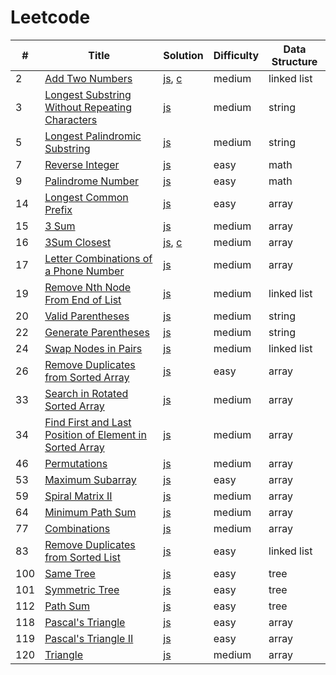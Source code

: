 # Leetcode

|#|Title|Solution|Difficulty|Data Structure|
|--|--- |--------|----------|--------------|
|2|[Add Two Numbers](https://leetcode.com/problems/add-two-numbers/description/)|[js](https://github.com/OrekiSH/algorithms/blob/master/src/leetcode/medium/add-two-numbers-2/js/solution.js), [c](https://github.com/OrekiSH/algorithms/blob/master/src/leetcode/medium/add-two-numbers-2/c/solution.c)|medium|linked list|
|3|[Longest Substring Without Repeating Characters](https://leetcode.com/problems/longest-substring-without-repeating-characters/description/)|[js](https://github.com/OrekiSH/algorithms/blob/master/src/leetcode/medium/longest-substring-without-repeating-characters-3/js/solution.js)|medium|string|
|5|[Longest Palindromic Substring](https://leetcode.com/problems/longest-palindromic-substring/description/)|[js](https://github.com/OrekiSH/algorithms/blob/master/src/leetcode/medium/longest-palindromic-substring-5/js/solution.js)|medium|string|
|7|[Reverse Integer](https://leetcode.com/problems/reverse-integer/description/)|[js](https://github.com/OrekiSH/algorithms/blob/master/src/leetcode/easy/reverse-integer-7/js/solution.js)|easy|math|
|9|[Palindrome Number](https://leetcode.com/problems/palindrome-number/description/)|[js](https://github.com/OrekiSH/algorithms/blob/master/src/leetcode/easy/palindrome-number-9/js/solution.js)|easy|math|
|14|[Longest Common Prefix](https://leetcode.com/problems/longest-common-prefix/description/)|[js](https://github.com/OrekiSH/algorithms/blob/master/src/leetcode/easy/longest-common-prefix-14/js/solution.js)|easy|array|
|15|[3 Sum](https://leetcode.com/problems/triangle/description/)|[js](https://github.com/OrekiSH/algorithms/blob/master/src/leetcode/medium/3sum-15/js/solution.js)|medium|array|
|16|[3Sum Closest](https://leetcode.com/problems/3sum-closest/description/)|[js](https://github.com/OrekiSH/algorithms/blob/master/src/leetcode/medium/3sum-closest-16/js/solution.js), [c](https://github.com/OrekiSH/algorithms/blob/master/src/leetcode/medium/3sum-closest-16/c/solution.c)|medium|array|
|17|[Letter Combinations of a Phone Number](https://leetcode.com/problems/letter-combinations-of-a-phone-number/description/)|[js](https://github.com/OrekiSH/algorithms/blob/master/src/leetcode/medium/letter-combinations-of-a-phone-number-17/js/solution.js)|medium|array|
|19|[Remove Nth Node From End of List](https://leetcode.com/problems/remove-nth-node-from-end-of-list/description/)|[js](https://github.com/OrekiSH/algorithms/blob/master/src/leetcode/medium/remove-nth-node-from-end-of-list-19/js/solution.js)|medium|linked list|
|20|[Valid Parentheses](https://leetcode.com/problems/valid-parentheses/description/)|[js](https://github.com/OrekiSH/algorithms/blob/master/src/leetcode/medium/valid-parentheses-20/js/solution.js)|medium|string|
|22|[Generate Parentheses](https://leetcode.com/problems/generate-parentheses/description/)|[js](https://github.com/OrekiSH/algorithms/blob/master/src/leetcode/medium/generate-parentheses-22/js/solution.js)|medium|string|
|24|[Swap Nodes in Pairs](https://leetcode.com/problems/swap-nodes-in-pairs/description/)|[js](https://github.com/OrekiSH/algorithms/blob/master/src/leetcode/medium/swap-nodes-in-pairs-24/js/solution.js)|medium|linked list|
|26|[Remove Duplicates from Sorted Array](https://leetcode.com/problems/remove-duplicates-from-sorted-array/description/)|[js](https://github.com/OrekiSH/algorithms/blob/master/src/leetcode/easy/remove-duplicates-from-sorted-array-26/js/solution.js)|easy|array|
|33|[Search in Rotated Sorted Array](https://leetcode.com/problems/search-in-rotated-sorted-array/description/)|[js](https://github.com/OrekiSH/algorithms/blob/master/src/leetcode/medium/search-in-rotated-sorted-array-33/js/solution.js)|medium|array|
|34|[Find First and Last Position of Element in Sorted Array](https://leetcode.com/problems/find-first-and-last-position-of-element-in-sorted-array/description/)|[js](https://github.com/OrekiSH/algorithms/blob/master/src/leetcode/medium/find-first-and-last-position-of-element-in-sorted-array-34/js/solution.js)|medium|array|
|46|[Permutations](https://leetcode.com/problems/permutations/description/)|[js](https://github.com/OrekiSH/algorithms/blob/master/src/leetcode/medium/permutations-46/js/solution.js)|medium|array|
|53|[Maximum Subarray](https://leetcode.com/problems/maximum-subarray/description/)|[js](https://github.com/OrekiSH/algorithms/blob/master/src/leetcode/easy/maximum-subarray-53/js/solution.js)|easy|array|
|59|[Spiral Matrix II](https://leetcode.com/problems/spiral-matrix-ii/description/)|[js](https://github.com/OrekiSH/algorithms/blob/master/src/leetcode/medium/spiral-matrix-ii-59/js/solution.js)|medium|array|
|64|[Minimum Path Sum](https://leetcode.com/problems/minimum-path-sum/description/)|[js](https://github.com/OrekiSH/algorithms/blob/master/src/leetcode/medium/minimum-path-sum-64/js/solution.js)|medium|array|
|77|[Combinations](https://leetcode.com/problems/combinations/description/)|[js](https://github.com/OrekiSH/algorithms/blob/master/src/leetcode/medium/combinations-77/js/solution.js)|medium|array|
|83|[Remove Duplicates from Sorted List](https://leetcode.com/problems/remove-duplicates-from-sorted-list/description/)|[js](https://github.com/OrekiSH/algorithms/blob/master/src/leetcode/medium/remove-duplicates-from-sorted-list-83/js/solution.js)|easy|linked list|
|100|[Same Tree](https://leetcode.com/problems/same-tree/description/)|[js](https://github.com/OrekiSH/algorithms/blob/master/src/leetcode/easy/same-tree-100/js/solution.js)|easy|tree|
|101|[Symmetric Tree](https://leetcode.com/problems/symmetric-tree/description/)|[js](https://github.com/OrekiSH/algorithms/blob/master/src/leetcode/easy/symmetric-tree-101/js/solution.js)|easy|tree|
|112|[Path Sum](https://leetcode.com/problems/path-sum/description/)|[js](https://github.com/OrekiSH/algorithms/blob/master/src/leetcode/easy/path-sum-112/js/solution.js)|easy|tree|
|118|[Pascal's Triangle](https://leetcode.com/problems/pascals-triangle/description/)|[js](https://github.com/OrekiSH/algorithms/blob/master/src/leetcode/easy/pascals-triangle-118/js/solution.js)|easy|array|
|119|[Pascal's Triangle II](https://leetcode.com/problems/pascals-triangle-ii/description/)|[js](https://github.com/OrekiSH/algorithms/blob/master/src/leetcode/easy/pascals-triangle-ii-119/js/solution.js)|easy|array|
|120|[Triangle](https://leetcode.com/problems/triangle/description/)|[js](https://github.com/OrekiSH/algorithms/blob/master/src/leetcode/medium/triangle-120/js/solution.js)|medium|array|
